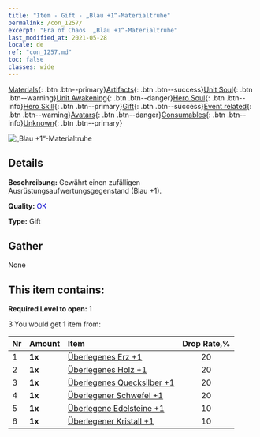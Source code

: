 ```yaml
---
title: "Item - Gift - „Blau +1“-Materialtruhe"
permalink: /con_1257/
excerpt: "Era of Chaos  „Blau +1“-Materialtruhe"
last_modified_at: 2021-05-28
locale: de
ref: "con_1257.md"
toc: false
classes: wide
---
```

 [Materials](/ItemsDE/){: .btn .btn--primary}[Artifacts](/ItemsDE/Artifacts/){: .btn .btn--success}[Unit Soul](/ItemsDE/UnitSoul/){: .btn .btn--warning}[Unit Awakening](/ItemsDE/UnitAwakening/){: .btn .btn--danger}[Hero Soul](/ItemsDE/HeroSoul/){: .btn .btn--info}[Hero Skill](/ItemsDE/HeroSkill/){: .btn .btn--primary}[Gift](/ItemsDE/Gift/){: .btn .btn--success}[Event related](/ItemsDE/Events/){: .btn .btn--warning}[Avatars](/ItemsDE/Avatars/){: .btn .btn--danger}[Consumables](/ItemsDE/Consumables/){: .btn .btn--info}[Unknown](/ItemsDE/Unknown/){: .btn .btn--primary}

 ![„Blau +1“-Materialtruhe](/images/t/i_304002.png)

## Details
 **Beschreibung:** Gewährt einen zufälligen Ausrüstungsaufwertungsgegenstand (Blau +1).

 **Quality:** <span style="color: #0000CD">OK</span>

 **Type:** Gift

## Gather

  None

## This item contains:

 **Required Level to open:** 1

 3 You would get **1** item  from:

  | Nr | Amount |     Item    | Drop Rate,% |
  |:---|:-------|:------------|:---------:|
  | 1 |  **1x** | [Überlegenes Erz +1](/ItemsDE/mat_19/) | 20 | 
  | 2 |  **1x** | [Überlegenes Holz +1](/ItemsDE/mat_20/) | 20 | 
  | 3 |  **1x** | [Überlegenes Quecksilber +1](/ItemsDE/mat_21/) | 20 | 
  | 4 |  **1x** | [Überlegener Schwefel +1](/ItemsDE/mat_22/) | 20 | 
  | 5 |  **1x** | [Überlegene Edelsteine +1](/ItemsDE/mat_23/) | 10 | 
  | 6 |  **1x** | [Überlegener Kristall +1](/ItemsDE/mat_24/) | 10 | 
